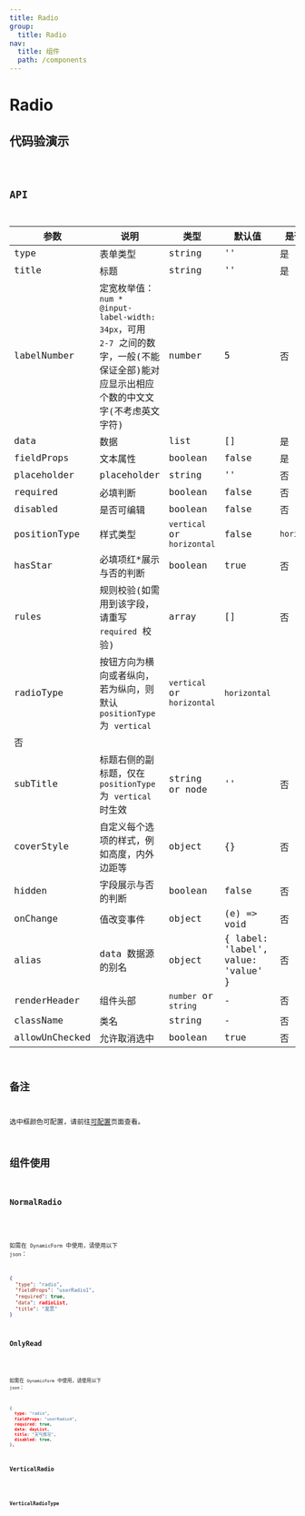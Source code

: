 ```yaml
---
title: Radio
group:
  title: Radio
nav:
  title: 组件
  path: /components
---
```


# Radio

## 代码验演示

<code src="./demo/index.tsx" />

## API

| 参数           | 说明                                                                                                                                  | 类型                       | 默认值                             | 是否必填     |
| -------------- | ------------------------------------------------------------------------------------------------------------------------------------- | -------------------------- | ---------------------------------- | ------------ |
| type           | 表单类型                                                                                                                              | string                     | ''                                 | 是           |
| title          | 标题                                                                                                                                  | string                     | ''                                 | 是           |
| labelNumber    | 定宽枚举值：`num * @input-label-width: 34px`，可用 `2-7` 之间的数字，一般(不能保证全部)能对应显示出相应个数的中文文字(不考虑英文字符) | number                     | 5                                  | 否           |
| data           | 数据                                                                                                                                  | list                       | []                                 | 是           |
| fieldProps     | 文本属性                                                                                                                              | boolean                    | false                              | 是           |
| placeholder    | placeholder                                                                                                                           | string                     | ''                                 | 否           |
| required       | 必填判断                                                                                                                              | boolean                    | false                              | 否           |
| disabled       | 是否可编辑                                                                                                                            | boolean                    | false                              | 否           |
| positionType   | 样式类型                                                                                                                              | `vertical` or `horizontal` | false                              | `horizontal` |
| hasStar        | 必填项红\*展示与否的判断                                                                                                              | boolean                    | true                               | 否           |
| rules          | 规则校验(如需用到该字段，请重写 `required` 校验)                                                                                      | array                      | []                                 | 否           |
| radioType      | 按钮方向为横向或者纵向，若为纵向，则默认 `positionType` 为 `vertical`                                                                 | `vertical` or `horizontal` | `horizontal`                       |
| 否             |
| subTitle       | 标题右侧的副标题，仅在 `positionType` 为 `vertical` 时生效                                                                            | string or node             | ''                                 | 否           |
| coverStyle     | 自定义每个选项的样式，例如高度，内外边距等                                                                                            | object                     | {}                                 | 否           |
| hidden         | 字段展示与否的判断                                                                                                                    | boolean                    | false                              | 否           |
| onChange       | 值改变事件                                                                                                                            | object                     | (e) => void                        | 否           |
| alias          | data 数据源的别名                                                                                                                     | object                     | { label: 'label', value: 'value' } | 否           |
| renderHeader   | 组件头部                                                                                                                              | `number` or `string`       | -                                  | 否           |
| className      | 类名                                                                                                                                  | string                     | -                                  | 否           |
| allowUnChecked | 允许取消选中                                                                                                                          | boolean                    | true                               | 否           |

## 备注

选中框颜色可配置，请前往[可配置](https://dform.alitajs.com/setting)页面查看。

## 组件使用

### NormalRadio

<code src="./demo/normalRadio.tsx" />

如需在 `DynamicForm` 中使用，请使用以下 `json`：

```json
{
  "type": "radio",
  "fieldProps": "userRadio1",
  "required": true,
  "data": radioList,
  "title": "发票"
}
```

### OnlyRead

<code src="./demo/onlyRead.tsx" />

如需在 `DynamicForm` 中使用，请使用以下 `json`：

```json
{
  type: "radio",
  fieldProps: "userRadio4",
  required: true,
  data: dayList,
  title: "天气情况",
  disabled: true,
},
```

### VerticalRadio

<code src="./demo/verticalRadio.tsx" />

### VerticalRadioType

<code src="./demo/verticalRadioType.tsx" />
